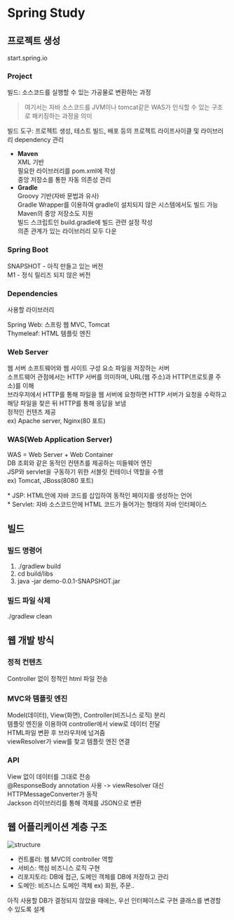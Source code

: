 # Spring Study
## 프로젝트 생성
start.spring.io 
### Project
빌드: 소스코드를 실행할 수 있는 가공물로 변환하는 과정   
> 여기서는 자바 소스코드를 JVM이나 tomcat같은 WAS가
인식할 수 있는 구조로 패키징하는 과정을 의미

빌드 도구: 프로젝트 생성, 테스트 빌드, 배포 등의
프로젝트 라이프사이클 및 라이브러리 dependency 관리
- **Maven**   
  XML 기반   
  필요한 라이브러리를 pom.xml에 작성   
  중앙 저장소를 통한 자동 의존성 관리
- **Gradle**   
  Groovy 기반(자바 문법과 유사)   
  Gradle Wrapper를 이용하여 gradle이 설치되지 않은
  시스템에서도 빌드 가능   
  Maven의 중앙 저장소도 지원   
  빌드 스크립트인 build.gradle에 빌드 관련 설정 작성   
  의존 관계가 있는 라이브러리 모두 다운

### Spring Boot
SNAPSHOT - 아직 만들고 있는 버전   
M1 - 정식 릴리즈 되지 않은 버전

### Dependencies
사용할 라이브러리

Spring Web: 스프링 웹 MVC, Tomcat   
Thymeleaf: HTML 템플릿 엔진

### Web Server
웹 서버 소프트웨어와 웹 사이트 구성 요소 파일을 저장하는
서버   
소프트웨어 관점에서는 HTTP 서버를 의미하며, 
URL(웹 주소)과 HTTP(프로토콜 주소)를 이해   
브라우저에서 HTTP를 통해 파일을 웹 서버에 요청하면 
HTTP 서버가 요청을 수락하고 해당 파일을 찾은 뒤 HTTP를 
통해 응답을 보냄   
정적인 컨텐츠 제공   
ex) Apache server, Nginx(80 포트)
  
### WAS(Web Application Server)
WAS = Web Server + Web Container   
DB 조회와 같은 동적인 컨텐츠를 제공하는 미들웨어 엔진   
JSP와 servlet을 구동하기 위한 서블릿 컨테이너 역할을 수행   
ex) Tomcat, JBoss(8080 포트)

\* JSP: HTML안에 자바 코드를 삽입하여 동적인 페이지를 생성하는 언어   
\* Servlet: 자바 소스코드안에 HTML 코드가 들어가는 형태의 자바 
인터페이스

## 빌드
### 빌드 명령어
1. ./gradlew build
2. cd build/libs
3. java -jar demo-0.0.1-SNAPSHOT.jar

### 빌드 파일 삭제   
./gradlew clean

## 웹 개발 방식
### 정적 컨텐츠
Controller 없이 정적인 html 파일 전송

### MVC와 템플릿 엔진
Model(데이터), View(화면), Controller(비즈니스 로직) 분리   
템플릿 엔진을 이용하여 controller에서 view로 데이터 전달   
HTML파일 변환 후 브라우저에 넘겨줌   
viewResolver가 view를 찾고 템플릿 엔진 연결

### API
View 없이 데이터를 그대로 전송   
@ResponseBody annotation 사용 -> 
viewResolver 대신 HTTPMessageConverter가 동작   
Jackson 라이브러리를 통해 객체를 JSON으로 변환

## 웹 어플리케이션 계층 구조
![structure](https://user-images.githubusercontent.com/68456385/123925792-36bc6380-d9c6-11eb-8e90-908afbe0c97f.png)
- 컨트롤러: 웹 MVC의 controller 역할
- 서비스: 핵심 비즈니스 로직 구현
- 리포지토리: DB에 접근, 도메인 객체를 DB에 저장하고 관리
- 도메인: 비즈니스 도메인 객체 ex) 회원, 주문..
  
아직 사용할 DB가 결정되지 않았을 때에는,
우선 인터페이스로 구현 클래스를 변경할 수 있도록 설계